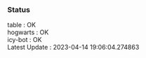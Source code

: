 ### Status


table : OK  
hogwarts : OK  
icy-bot : OK  
Latest Update : 2023-04-14 19:06:04.274863
